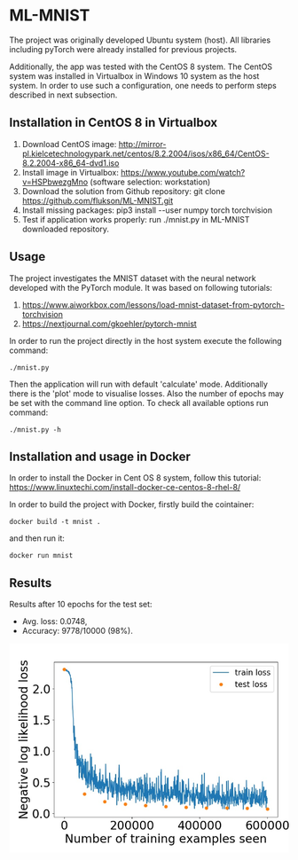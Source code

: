 # ML-MNIST

The project was originally developed Ubuntu system (host). All libraries including pyTorch were already installed for previous projects.

Additionally, the app was tested with the CentOS 8 system. The CentOS system was installed in Virtualbox in Windows 10 system as the host system. In order to use such a configuration, one needs to perform steps described in next subsection.

## Installation in CentOS 8 in Virtualbox

1. Download CentOS image: http://mirror-pl.kielcetechnologypark.net/centos/8.2.2004/isos/x86_64/CentOS-8.2.2004-x86_64-dvd1.iso
2. Install image in Virtualbox: https://www.youtube.com/watch?v=HSPbwezgMno (software selection: workstation)
3. Download the solution from Github repository: git clone https://github.com/flukson/ML-MNIST.git
4. Install missing packages: pip3 install --user numpy torch torchvision
5. Test if application works properly: run ./mnist.py in ML-MNIST downloaded repository.

## Usage

The project investigates the MNIST dataset with the neural network developed with the PyTorch module.
It was based on following tutorials:

1. https://www.aiworkbox.com/lessons/load-mnist-dataset-from-pytorch-torchvision
2. https://nextjournal.com/gkoehler/pytorch-mnist

In order to run the project directly in the host system execute the following command:

```
./mnist.py
```

Then the application will run with default 'calculate' mode. Additionally there is the 'plot' mode to visualise losses. Also the number of epochs may be set with the command line option. To check all available options run command:

```
./mnist.py -h
```

## Installation and usage in Docker

In order to install the Docker in Cent OS 8 system, follow this tutorial: https://www.linuxtechi.com/install-docker-ce-centos-8-rhel-8/

In order to build the project with Docker, firstly build the cointainer:

```
docker build -t mnist .
```

and then run it:

```
docker run mnist
```

## Results

Results after 10 epochs for the test set:
- Avg. loss: 0.0748,
- Accuracy: 9778/10000 (98%).

![Losses for 10 epochs](results/losses_10epochs.jpg)


